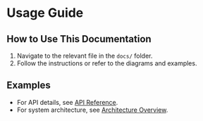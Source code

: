 # Usage Guide

## How to Use This Documentation
1. Navigate to the relevant file in the `docs/` folder.
2. Follow the instructions or refer to the diagrams and examples.

## Examples
- For API details, see [API Reference](./api/overview.md).
- For system architecture, see [Architecture Overview](./architecture.md).
